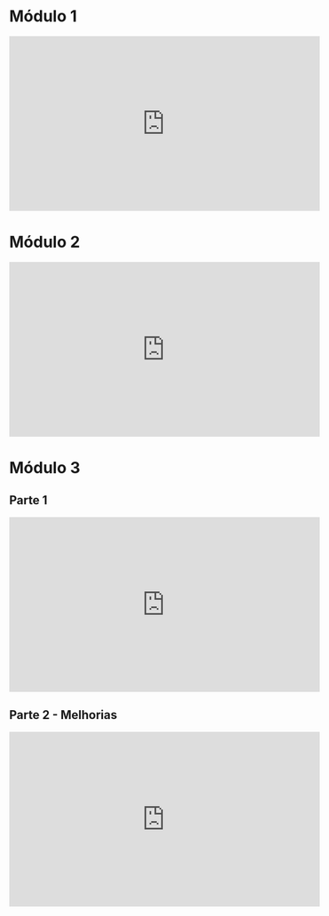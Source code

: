 # Módulo 1

<iframe width="560" height="315" src="https://www.youtube.com/embed/L9jCedh0neM?si=UZKnhC7guZvwkp_x" title="YouTube video player" frameborder="0" allow="accelerometer; autoplay; clipboard-write; encrypted-media; gyroscope; picture-in-picture; web-share" referrerpolicy="strict-origin-when-cross-origin" allowfullscreen></iframe>

# Módulo 2

<iframe width="560" height="315" src="https://www.youtube.com/embed/JCwEpZsERSc?si=fvNnY-inKbSnPf0N" title="YouTube video player" frameborder="0" allow="accelerometer; autoplay; clipboard-write; encrypted-media; gyroscope; picture-in-picture; web-share" referrerpolicy="strict-origin-when-cross-origin" allowfullscreen></iframe>

# Módulo 3

## Parte 1 

<iframe width="560" height="315" src="https://www.youtube.com/embed/cxRuB21gfyU?si=rRfUnLX1eIjHTSh5" title="YouTube video player" frameborder="0" allow="accelerometer; autoplay; clipboard-write; encrypted-media; gyroscope; picture-in-picture; web-share" referrerpolicy="strict-origin-when-cross-origin" allowfullscreen></iframe>

## Parte 2 - Melhorias

<iframe width="560" height="315" src="https://www.youtube.com/embed/FgNlzlwwv6I?si=w_AhZe64RldCYgly" title="YouTube video player" frameborder="0" allow="accelerometer; autoplay; clipboard-write; encrypted-media; gyroscope; picture-in-picture; web-share" referrerpolicy="strict-origin-when-cross-origin" allowfullscreen></iframe>